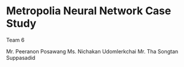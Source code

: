 # Metropolia Neural Network Case Study
 Team 6
 
 Mr. Peeranon Posawang
 Ms. Nichakan Udomlerkchai
 Mr. Tha Songtan Suppasadid

